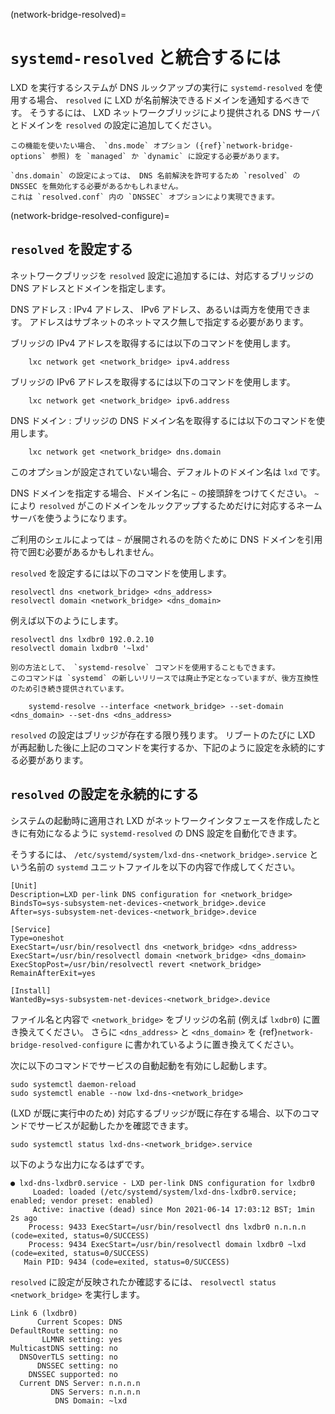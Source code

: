 (network-bridge-resolved)=
# `systemd-resolved` と統合するには

LXD を実行するシステムが DNS ルックアップの実行に `systemd-resolved` を使用する場合、 `resolved` に LXD が名前解決できるドメインを通知するべきです。
そうするには、 LXD ネットワークブリッジにより提供される DNS サーバとドメインを `resolved` の設定に追加してください。

```{note}
この機能を使いたい場合、 `dns.mode` オプション ({ref}`network-bridge-options` 参照) を `managed` か `dynamic` に設定する必要があります。

`dns.domain` の設定によっては、 DNS 名前解決を許可するため `resolved` の DNSSEC を無効化する必要があるかもしれません。
これは `resolved.conf` 内の `DNSSEC` オプションにより実現できます。
```

(network-bridge-resolved-configure)=
## `resolved` を設定する

ネットワークブリッジを `resolved` 設定に追加するには、対応するブリッジの DNS アドレスとドメインを指定します。

DNS アドレス
: IPv4 アドレス、 IPv6 アドレス、あるいは両方を使用できます。
  アドレスはサブネットのネットマスク無しで指定する必要があります。

  ブリッジの IPv4 アドレスを取得するには以下のコマンドを使用します。

        lxc network get <network_bridge> ipv4.address

  ブリッジの IPv6 アドレスを取得するには以下のコマンドを使用します。

        lxc network get <network_bridge> ipv6.address

DNS ドメイン
: ブリッジの DNS ドメイン名を取得するには以下のコマンドを使用します。

        lxc network get <network_bridge> dns.domain

  このオプションが設定されていない場合、デフォルトのドメイン名は `lxd` です。

  DNS ドメインを指定する場合、ドメイン名に `~` の接頭辞をつけてください。
  `~` により `resolved` がこのドメインをルックアップするためだけに対応するネームサーバを使うようになります。

  ご利用のシェルによっては `~` が展開されるのを防ぐために DNS ドメインを引用符で囲む必要があるかもしれません。

`resolved` を設定するには以下のコマンドを使用します。

    resolvectl dns <network_bridge> <dns_address>
    resolvectl domain <network_bridge> <dns_domain>

例えば以下のようにします。

    resolvectl dns lxdbr0 192.0.2.10
    resolvectl domain lxdbr0 '~lxd'

```{note}
別の方法として、 `systemd-resolve` コマンドを使用することもできます。
このコマンドは `systemd` の新しいリリースでは廃止予定となっていますが、後方互換性のため引き続き提供されています。

    systemd-resolve --interface <network_bridge> --set-domain <dns_domain> --set-dns <dns_address>
```

`resolved` の設定はブリッジが存在する限り残ります。
リブートのたびに LXD が再起動した後に上記のコマンドを実行するか、下記のように設定を永続的にする必要があります。

## `resolved` の設定を永続的にする

システムの起動時に適用され LXD がネットワークインタフェースを作成したときに有効になるように `systemd-resolved` の DNS 設定を自動化できます。

そうするには、 `/etc/systemd/system/lxd-dns-<network_bridge>.service` という名前の `systemd` ユニットファイルを以下の内容で作成してください。

```
[Unit]
Description=LXD per-link DNS configuration for <network_bridge>
BindsTo=sys-subsystem-net-devices-<network_bridge>.device
After=sys-subsystem-net-devices-<network_bridge>.device

[Service]
Type=oneshot
ExecStart=/usr/bin/resolvectl dns <network_bridge> <dns_address>
ExecStart=/usr/bin/resolvectl domain <network_bridge> <dns_domain>
ExecStopPost=/usr/bin/resolvectl revert <network_bridge>
RemainAfterExit=yes

[Install]
WantedBy=sys-subsystem-net-devices-<network_bridge>.device
```

ファイル名と内容で `<network_bridge>` をブリッジの名前 (例えば `lxdbr0`) に置き換えてください。
さらに `<dns_address>` と `<dns_domain>` を {ref}`network-bridge-resolved-configure` に書かれているように置き換えてください。

次に以下のコマンドでサービスの自動起動を有効にし起動します。

    sudo systemctl daemon-reload
    sudo systemctl enable --now lxd-dns-<network_bridge>

(LXD が既に実行中のため) 対応するブリッジが既に存在する場合、以下のコマンドでサービスが起動したかを確認できます。

    sudo systemctl status lxd-dns-<network_bridge>.service

以下のような出力になるはずです。

```
● lxd-dns-lxdbr0.service - LXD per-link DNS configuration for lxdbr0
     Loaded: loaded (/etc/systemd/system/lxd-dns-lxdbr0.service; enabled; vendor preset: enabled)
     Active: inactive (dead) since Mon 2021-06-14 17:03:12 BST; 1min 2s ago
    Process: 9433 ExecStart=/usr/bin/resolvectl dns lxdbr0 n.n.n.n (code=exited, status=0/SUCCESS)
    Process: 9434 ExecStart=/usr/bin/resolvectl domain lxdbr0 ~lxd (code=exited, status=0/SUCCESS)
   Main PID: 9434 (code=exited, status=0/SUCCESS)
```

`resolved` に設定が反映されたか確認するには、 `resolvectl status <network_bridge>` を実行します。

```
Link 6 (lxdbr0)
      Current Scopes: DNS
DefaultRoute setting: no
       LLMNR setting: yes
MulticastDNS setting: no
  DNSOverTLS setting: no
      DNSSEC setting: no
    DNSSEC supported: no
  Current DNS Server: n.n.n.n
         DNS Servers: n.n.n.n
          DNS Domain: ~lxd
```
